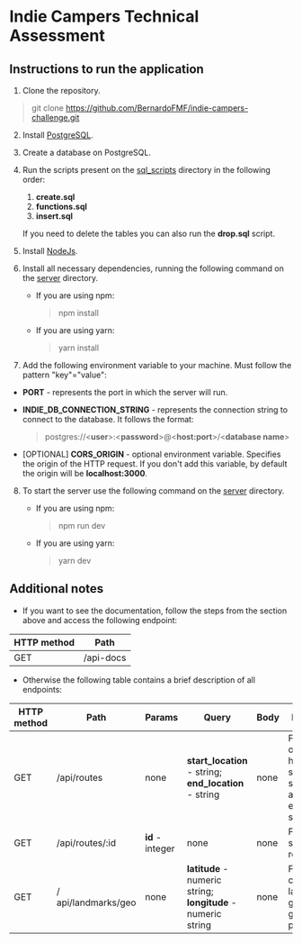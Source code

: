 # Indie Campers Technical Assessment

## Instructions to run the application

1. Clone the repository.

> git clone https://github.com/BernardoFMF/indie-campers-challenge.git

2. Install [PostgreSQL](https://www.postgresql.org/download/).

3. Create a database on PostgreSQL.

4. Run the scripts present on the [sql_scripts]() directory in the following order:

    1. **create.sql**
    2. **functions.sql**
    3. **insert.sql**

    If you need to delete the tables you can also run the **drop.sql** script.

5. Install [NodeJs](https://nodejs.org/en/).

6. Install all necessary dependencies, running the following command on the [server](https://github.com/BernardoFMF/indie-campers-challenge/tree/main/server) directory.

    - If you are using npm:
        > npm install
    - If you are using yarn:
        > yarn install

7. Add the following environment variable to your machine. Must follow the pattern "key"="value":

- **PORT** - represents the port in which the server will run.
- **INDIE_DB_CONNECTION_STRING** - represents the connection string to connect to the database. It follows the format:

    > postgres://\<**user**>:\<**password**>@\<**host:port**>/\<**database name**>

- [OPTIONAL] **CORS_ORIGIN** - optional environment variable. Specifies the origin of the HTTP request. If you don't add this variable, by default the origin will be **localhost:3000**.

8. To start the server use the following command on the [server](https://github.com/BernardoFMF/indie-campers-challenge/tree/main/server) directory.

    - If you are using npm:
        > npm run dev
    - If you are using yarn:
        > yarn dev

## Additional notes

- If you want to see the documentation, follow the steps from the section above and access the following endpoint:

HTTP method | Path 
--- | --- 
GET | /api-docs

- Otherwise the following table contains a brief description of all endpoints:

HTTP method | Path | Params | Query | Body | Description
--- | --- | --- | --- | --- | --- 
GET | /api/routes | none | **start_location** - string; **end_location** - string | none | Fetches a list of routes that have the same start_location and end_location sent
GET | /api/routes/:id | **id** - integer | none | none | Fetches a specific route
GET | / api/landmarks/geo | none | **latitude** - numeric string; **longitude** - numeric string | none | Fetches the closest landmark given the geographic point